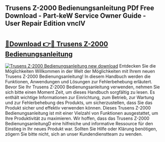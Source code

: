 ## Trusens Z-2000 Bedienungsanleitung PDf Free Download - Part-keW Service Owner Guide - User Repair Edition vnclV

# <h2><a href="http://df4qsmn.blite.top/?on=Trusens+Z-2000+Bedienungsanleitung">🔗Download 👉🔴 Trusens Z-2000 Bedienungsanleitung</a></h2>

[![Trusens Z-2000 Bedienungsanleitung new download](https://i.imgur.com/lujVjoI.png)](http://df4qsmn.blite.top/?on=Trusens+Z-2000+Bedienungsanleitung)
Entdecken Sie die Möglichkeiten Willkommen in der Welt der Möglichkeiten mit Ihrem neuen Trusens Z-2000 Bedienungsanleitung! In diesem Handbuch werden die Funktionen, Anwendungen und Lösungen zur Fehlerbehebung erläutert. Bevor Sie Ihr Trusens Z-2000 Bedienungsanleitung verwenden, nehmen Sie sich bitte einen Moment Zeit, um dieses Handbuch sorgfältig zu lesen. Es enthält wichtige Informationen zur Einrichtung, zum Betrieb, zur Wartung und zur Fehlerbehebung des Produkts, um sicherzustellen, dass Sie das Produkt sicher und effektiv verwenden können. Dieses Trusens Z-2000 Bedienungsanleitung ist mit einer Vielzahl von Funktionen ausgestattet, um Ihre Produktivität zu maximieren. Wir hoffen, dass das Trusens Z-2000 BedienungsanleitungD eine hilfreiche und informative Ressource für den Einstieg in Ihr neues Produkt war. Sollten Sie Hilfe oder Klärung benötigen, zögern Sie bitte nicht, sich an unser Kundendienstteam zu wenden.
